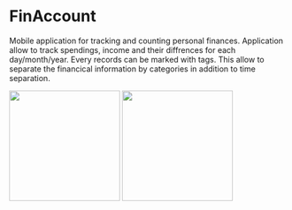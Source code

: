 # FinAccount
Mobile application for tracking and counting personal finances. Application allow to track spendings, income and their diffrences for each day/month/year.
Every records can be marked with tags. This allow to separate the financical information by categories in addition to time separation.

<Image src="https://user-images.githubusercontent.com/38123328/128687920-8ff3ff6a-75df-4bcf-82e9-c525806d37ff.jpg" width="200"> 
<Image src="https://user-images.githubusercontent.com/38123328/128687922-1bda9af7-65c4-4c2d-9a3b-fd3e3381a770.jpg" width="200">
